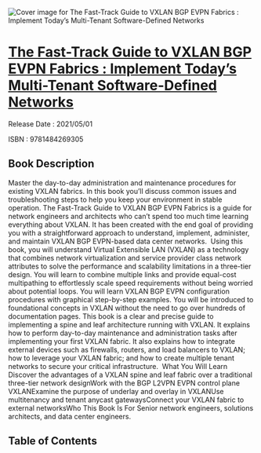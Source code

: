![Cover image for The Fast-Track Guide to VXLAN BGP EVPN Fabrics : Implement Today’s Multi-Tenant Software-Defined Networks](https://imgdetail.ebookreading.net/cover/cover/202109/EB9781484269305.jpg)

[The Fast-Track Guide to VXLAN BGP EVPN Fabrics : Implement Today’s Multi-Tenant Software-Defined Networks](https://ebookreading.net/view/book/The+Fast-Track+Guide+to+VXLAN+BGP+EVPN+Fabrics+%3A+Implement+Today%E2%80%99s+Multi-Tenant+Software-Defined+Networks-EB9781484269305_1.html "The Fast-Track Guide to VXLAN BGP EVPN Fabrics : Implement Today’s Multi-Tenant Software-Defined Networks")
====================================================================================================================

Release Date : 2021/05/01

ISBN : 9781484269305

Book Description
-----------------

Master the day-to-day administration and maintenance procedures for existing VXLAN fabrics. In this book you’ll discuss common issues and troubleshooting steps to help you keep your environment in stable operation. The Fast-Track Guide to VXLAN BGP EVPN Fabrics is a guide for network engineers and architects who can’t spend too much time learning everything about VXLAN. It has been created with the end goal of providing you with a straightforward approach to understand, implement, administer, and maintain VXLAN BGP EVPN-based data center networks.&nbsp;
Using this book, you will understand Virtual Extensible LAN (VXLAN) as a technology that combines network virtualization and service provider class network attributes to solve the performance and scalability limitations in a three-tier design. You will learn to combine multiple links and provide equal-cost multipathing to effortlessly scale speed requirements without being worried about potential loops. 
You will learn VXLAN BGP EVPN configuration procedures with graphical step-by-step examples. You will be introduced to foundational concepts in VXLAN without the need to go over hundreds of documentation pages. This book is a clear and precise guide to implementing a spine and leaf architecture running with VXLAN. It explains how to perform day-to-day maintenance and administration tasks after implementing your first VXLAN fabric. It also explains how to integrate external devices such as firewalls, routers, and load balancers to VXLAN; how to leverage your VXLAN fabric; and how to create multiple tenant networks to secure your critical infrastructure.&nbsp;
What You Will Learn&nbsp;
Discover the advantages of a VXLAN spine and leaf fabric over a traditional three-tier network designWork with the BGP L2VPN EVPN control plane VXLANExamine the purpose of underlay and overlay in VXLANUse multitenancy and tenant anycast gatewaysConnect your VXLAN fabric to external networksWho This Book Is For
Senior network engineers, solutions architects, and data center engineers.


Table of Contents
-----------------

